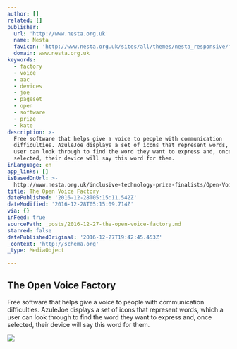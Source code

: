 ```yaml
---
author: []
related: []
publisher:
  url: 'http://www.nesta.org.uk'
  name: Nesta
  favicon: 'http://www.nesta.org.uk/sites/all/themes/nesta_responsive/favicon.ico'
  domain: www.nesta.org.uk
keywords:
  - factory
  - voice
  - aac
  - devices
  - joe
  - pageset
  - open
  - software
  - prize
  - kate
description: >-
  Free software that helps give a voice to people with communication
  difficulties. AzuleJoe displays a set of icons that represent words, which a
  user can look through to find the word they want to express and, once
  selected, their device will say this word for them.
inLanguage: en
app_links: []
isBasedOnUrl: >-
  http://www.nesta.org.uk/inclusive-technology-prize-finalists/Open-Voice-Factory
title: The Open Voice Factory
datePublished: '2016-12-28T05:15:11.542Z'
dateModified: '2016-12-28T05:15:09.714Z'
via: {}
inFeed: true
sourcePath: _posts/2016-12-27-the-open-voice-factory.md
starred: false
datePublishedOriginal: '2016-12-27T19:42:45.453Z'
_context: 'http://schema.org'
_type: MediaObject

---
```

<article style=""><h1>The Open Voice Factory</h1><p>Free software that helps give a voice to people with communication difficulties. AzuleJoe displays a set of icons that represent words, which a user can look through to find the word they want to express and, once selected, their device will say this word for them.</p><img src="http://www.nesta.org.uk/sites/default/files/azulejoe_6_1950_x_670_px_-_header.jpg" /></article>